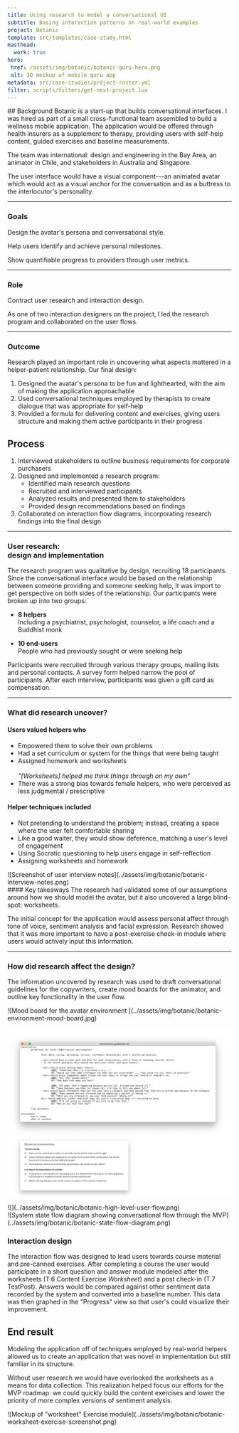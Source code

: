 ```yaml
---
title: Using research to model a conversational UI
subtitle: Basing interaction patterns on real-world examples 
project: Botanic
template: src/templates/case-study.html
masthead:
  work: true
hero:
 href: /assets/img/botanic/botanic-guru-hero.png
 alt: 3D mockup of mobile guru app
metadata: src/case-studies/project-roster.yml
filter: scripts/filters/get-next-project.lua
---
```


<section class="grid split-lists indenter:3/5 flip-top:kid border-top:3px border-accent:cyan">
## Background
Botanic is a start-up that builds conversational interfaces. I was hired as part of a small cross-functional team assembled to build a wellness mobile application. The application would be offered through health insurers as a supplement to therapy, providing users with self-help content, guided exercises and baseline measurements.

The team was international: design and engineering in the Bay Area, an animator in Chile, and stakeholders in Australia and Singapore.

The user interface would have a visual component---an animated avatar which would act as a visual anchor for the conversation and as a buttress to the interlocutor's personality. 

---

### Goals
Design the avatar's persona and conversational style.

Help users identify and achieve personal milestones.

Show quantifiable progress to providers through user metrics.

---

### Role
Contract user research and interaction design.

As one  of two interaction designers on the project, I led the research program and collaborated on the user flows.

---

### Outcome
Research played an important role in uncovering what aspects mattered in a helper-patient relationship. Our final design:

1. Designed the avatar's persona to be fun and lighthearted, with the aim of making the application approachable
2. Used conversational techniques employed by therapists to create dialogue that was appropriate for self-help
3. Provided a formula for delivering content and exercises, giving users structure and making them active participants in their progress

</section>
<section class="grid indenter:3/5 flip-top:kid border-top:3px border-accent:magenta">

## Process
1. Interviewed stakeholders to outline business requirements for corporate purchasers
2. Designed and implemented a research program:
   * Identified main research questions
   * Recruited and interviewed participants
   * Analyzed results and presented them to stakeholders
   * Provided design recommendations based on findings
3. Collaborated on interaction flow diagrams, incorporating research findings into the final design

--- 

### User research:</br>design and implementation
The research program was qualitative by design, recruiting 18 participants. Since the conversational interface would be based on the relationship between someone providing and someone seeking help, it was import to get perspective on both sides of the relationship. Our participants were broken up into two groups:

- **8 helpers**\
Including a psychiatrist, psychologist, counselor, a life coach and a Buddhist monk

- **10 end-users**\
People who had previously sought or were seeking help

Participants were recruited through various therapy groups, mailing lists and personal contacts. A survey form helped narrow the pool of participants. After each interview, participants was given a gift card as compensation.

---

### What did research uncover?

#### Users valued helpers who
- Empowered them to solve their own problems 
- Had a  set curriculum or system for the things that were being taught
- Assigned homework and worksheets\
\
_"[Worksheets] helped me think things through on my own"_
- There was a strong bias towards female helpers, who were perceived as less judgmental / prescriptive


#### Helper techniques included
- Not pretending to understand the problem; instead, creating a space where the user felt comfortable sharing
- Like a good waiter, they would show deference, matching a user's level of engagement
- Using Socratic questioning to help users engage in self-reflection
- Assigning worksheets and homework


<div class="subgrid side-by-side">
<div class="padding-stack:size2">
![Screenshot of user interview notes](../assets/img/botanic/botanic-interview-notes.png)
</div>
<div class="null">
#### Key takeaways
The research had validated some of our assumptions around how we should model the avatar, but it also uncovered a large blind-spot: worksheets.

The initial concept for the application would assess personal affect through tone of voice, sentiment analysis and facial expression. Research showed that it was more important to have a post-exercise check-in module where users would actively input this information.
</div>
</div>

---
### How did research affect the design?

The information uncovered by research was used to draft conversational guidelines for the copywriters, create mood boards for the animator, and outline key functionality in the user flow.

<div class="two-thirds padding-stack" data-tab="1">
![Mood board for the avatar environment ](../assets/img/botanic/botanic-environment-mood-board.jpg)

![Excerpts from the conversation guidelines and design recommendations](../assets/img/botanic/botanic-guidelines-and-recommendations.png)
</div>

<div class="bkg:grey pano img-height:unset">
![](../assets/img/botanic/botanic-high-level-user-flow.png)
<div class="padding-stack">
![System state flow diagram showing conversational flow through the MVP](../assets/img/botanic/botanic-state-flow-diagram.png)
</div>
</div>

### Interaction design
The interaction flow was designed to lead users towards course material and pre-canned exercises. After completing a course the user would participate in a short question and answer module modeled after the worksheets (T.6 Content Exercise _Worksheet_) and a post check-in (T.7 TestPost). Answers would be compared against other sentiment data recorded by the system and converted into a baseline number. This data was then graphed in the "Progress" view so that user's could visualize their improvement.


</section>

<section class="grid indenter:3/5 flip-top:kid border-top:3px border-accent:yellow">


## End result
Modeling the application off of techniques employed by real-world helpers allowed us to create an application that was novel in implementation but still familiar in its structure.

Without user research we would have overlooked the worksheets as a means for data collection. This realization helped focus our efforts for the MVP roadmap: we could quickly build the content exercises and lower the priority of more complex versions of sentiment analysis.

<div class="cinch-up one-third text-align:center" data-tab="0">
![Mockup of "worksheet" Exercise module](../assets/img/botanic/botanic-worksheet-exercise-screenshot.png)
</div>
